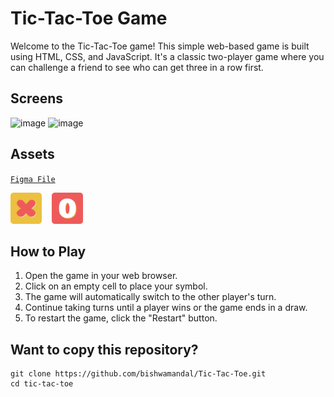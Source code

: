 # Tic-Tac-Toe Game

Welcome to the Tic-Tac-Toe game! This simple web-based game is built using HTML, CSS, and JavaScript. It's a classic two-player game where you can challenge a friend to see who can get three in a row first.

## Screens

![image](https://github.com/bishwamandal/Tic-Tac-Toe/assets/102400826/fd4eb3dc-6b2b-4a3f-aad6-4edbfdcb124c)
![image](https://github.com/bishwamandal/Tic-Tac-Toe/assets/102400826/543d267b-70fb-4e01-af3a-fbc519597321)

## Assets

[`Figma File`](https://github.com/bishwamandal/Tic-Tac-Toe/blob/main/Assets/Design%20Assets.fig)

<img src="https://github.com/bishwamandal/Tic-Tac-Toe/blob/main/Assets/app-icon/App-Icon-1.svg" alt="App Icon" width="50" height="50">&nbsp;&nbsp;&nbsp;&nbsp;<img src="https://github.com/bishwamandal/Tic-Tac-Toe/blob/main/Assets/app-icon/App-Icon-2.svg" alt="App Icon" width="50" height="50">

## How to Play

1. Open the game in your web browser.
3. Click on an empty cell to place your symbol.
4. The game will automatically switch to the other player's turn.
5. Continue taking turns until a player wins or the game ends in a draw.
6. To restart the game, click the "Restart" button.

## Want to copy this repository?

```
git clone https://github.com/bishwamandal/Tic-Tac-Toe.git
cd tic-tac-toe
```
